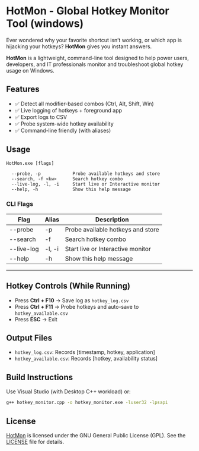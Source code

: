 # HotMon - Global Hotkey Monitor Tool (windows)

Ever wondered why your favorite shortcut isn’t working, or which app is hijacking your hotkeys? **HotMon** gives you instant answers. 

**HotMon** is a lightweight, command-line tool designed to help power users, developers, and IT professionals monitor and troubleshoot global hotkey usage on Windows. 

## Features

- ✅ Detect all modifier-based combos (Ctrl, Alt, Shift, Win)
- ✅ Live logging of hotkeys + foreground app
- ✅ Export logs to CSV
- ✅ Probe system-wide hotkey availability
- ✅ Command-line friendly (with aliases)
<!-- - ✅ Silent or timed capture modes -->

## Usage
`HotMon.exe [flags]`

``` 
  --probe, -p            Probe available hotkeys and store
  --search, -f <kw>      Search hotkey combo
  --live-log, -l, -i     Start live or Interactive monitor
  --help, -h             Show this help message
```

### CLI Flags
| Flag		      |Alias	      | Description
|---------|-----|-------------|
| --probe       | -p          |   Probe available hotkeys and store
|  --search     | -f <kw>       |   Search hotkey combo
|  --live-log   | -l, -i        |   Start live or Interactive monitor
|  --help       | -h            |   Show this help message
---

## Hotkey Controls (While Running)
- Press **Ctrl + F10** → Save log as `hotkey_log.csv`
- Press **Ctrl + F11** → Probe hotkeys and auto-save to `hotkey_available.csv`
- Press **ESC** → Exit

## Output Files
- `hotkey_log.csv`: Records [timestamp, hotkey, application]
- `hotkey_available.csv`: Records [hotkey, availability status]

## Build Instructions
Use Visual Studio (with Desktop C++ workload) or:

```bash
g++ hotkey_monitor.cpp -o hotkey_monitor.exe -luser32 -lpsapi
```

## License
[HotMon](#hotmon---global-hotkey-monitor-tool-windows) is licensed under the GNU General Public License (GPL). See the [LICENSE](LICENSE) file for details.